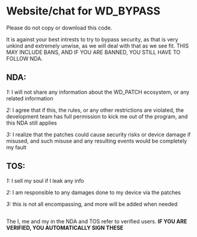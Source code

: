 # Website/chat for WD_BYPASS
Please do not copy or download this code.

It is against your best intrests to try to bypass security, as that is very unkind and extremely unwise, as we will deal with that as we see fit.  THIS MAY INCLUDE BANS, AND IF YOU ARE BANNED, YOU STILL HAVE TO FOLLOW NDA.

## NDA:
*1:* I will not share any information about the WD_PATCH ecosystem, or any related information

*2:* I agree that if this, the rules, or any other restrictions are violated, the development team has full permission to kick me out of the program, and this NDA still applies

*3:* I realize that the patches could cause security risks or device damage if misused, and such misuse and any resulting events would be completely my fault


## TOS:
*1:* I sell my soul if I leak any info

*2:* I am responsible to any damages done to my device via the patches

*3:* this is not all encompassing, and more will be added when needed

##
The I, me and my in the NDA and TOS refer to verified users.  **IF YOU ARE VERIFIED, YOU AUTOMATICALLY SIGN THESE**
